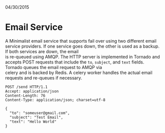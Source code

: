 04/30/2015

Email Service
=============

A Minimalist email service that supports fail over using two different email service providers. If one service goes down, the other is used as a backup.  If both services are down, the email  
is re-queued using AMQP. The HTTP server is implemented in Tornado and accepts POST requests that include the `to`, `subject`, and `text` fields.  Tornado queues the email request to AMQP via  
celery and is backed by Redis.  A celery worker handles the actual email requests and re-queues if necessary.

```
POST /send HTTP/1.1
Accept: application/json
Content-Length: 76
Content-Type: application/json; charset=utf-8

{
  "to": "someuser@gmail.com",
  "subject": "Test Email",
  "text": "Hello World"
}
```